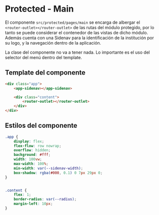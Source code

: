 # Protected - Main

El componente `src/protected/pages/main` se encarga de albergar el `<router-outlet></router-outlet>` de las rutas del módulo protegido, por lo tanto se puede considerar el contenedor de las vistas de dicho módulo. Además cuenta con una Sidenav para la identificación de la institución por su logo, y la navegación dentro de la aplicación.

La clase del componente no va a tener nada. Lo importante es el uso del selector del menú dentro del template.

## Template del componente

```html
<div class="app">
    <app-sidenav></app-sidenav>

    <div class="content">
        <router-outlet></router-outlet>
    </div>
</div>
```

## Estilos del componente

```css
.app {
    display: flex;
    flex-flow: row nowrap;
    overflow: hidden;
    background: #fff;
    width: 100vw;
    max-width: 100%;
    min-width: var(--sidenav-width);
    box-shadow: rgba(#000, 0.1) 0 7px 29px 0;
}


.content {
    flex: 1;
    border-radius: var(--radius);
    margin-left: 10px;
}
```
